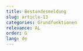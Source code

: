 ```yaml
---
title: Bestandesmeldung
slug: article-13
categories: Grundfunktionen
relevance: AL
order: G
lang: de
---
```


